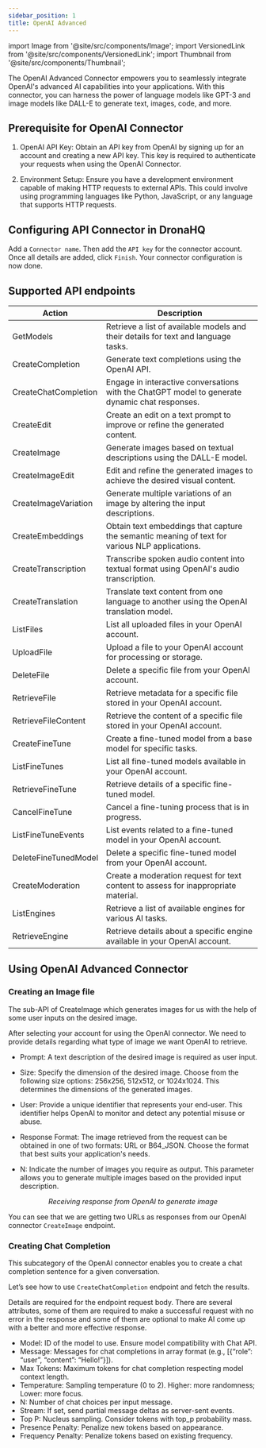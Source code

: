 ```yaml
---
sidebar_position: 1
title: OpenAI Advanced
---
```


import Image from '@site/src/components/Image';
import VersionedLink from '@site/src/components/VersionedLink';
import Thumbnail from '@site/src/components/Thumbnail';


The OpenAI Advanced Connector empowers you to seamlessly integrate OpenAI's advanced AI capabilities into your applications. With this connector, you can harness the power of language models like GPT-3 and image models like DALL-E to generate text, images, code, and more.


## Prerequisite for OpenAI Connector

1. OpenAI API Key: Obtain an API key from OpenAI by signing up for an account and creating a new API key. This key is required to authenticate your requests when using the OpenAI Connector.

2. Environment Setup: Ensure you have a development environment capable of making HTTP requests to external APIs. This could involve using programming languages like Python, JavaScript, or any language that supports HTTP requests.

## Configuring API Connector in DronaHQ

Add a `Connector name`. Then add the `API key` for the connector account. Once all details are added, click `Finish`. Your connector configuration is now done.


## Supported API endpoints

| Action                   | Description                                                                                     |
|--------------------------|-------------------------------------------------------------------------------------------------|
| GetModels                | Retrieve a list of available models and their details for text and language tasks.             |
| CreateCompletion         | Generate text completions using the OpenAI API.                                                |
| CreateChatCompletion     | Engage in interactive conversations with the ChatGPT model to generate dynamic chat responses. |
| CreateEdit               | Create an edit on a text prompt to improve or refine the generated content.                    |
| CreateImage              | Generate images based on textual descriptions using the DALL-E model.                           |
| CreateImageEdit          | Edit and refine the generated images to achieve the desired visual content.                     |
| CreateImageVariation     | Generate multiple variations of an image by altering the input descriptions.                    |
| CreateEmbeddings         | Obtain text embeddings that capture the semantic meaning of text for various NLP applications. |
| CreateTranscription      | Transcribe spoken audio content into textual format using OpenAI's audio transcription.        |
| CreateTranslation        | Translate text content from one language to another using the OpenAI translation model.         |
| ListFiles                | List all uploaded files in your OpenAI account.                                                |
| UploadFile               | Upload a file to your OpenAI account for processing or storage.                                 |
| DeleteFile               | Delete a specific file from your OpenAI account.                                               |
| RetrieveFile             | Retrieve metadata for a specific file stored in your OpenAI account.                            |
| RetrieveFileContent      | Retrieve the content of a specific file stored in your OpenAI account.                          |
| CreateFineTune           | Create a fine-tuned model from a base model for specific tasks.                                 |
| ListFineTunes            | List all fine-tuned models available in your OpenAI account.                                    |
| RetrieveFineTune         | Retrieve details of a specific fine-tuned model.                                                |
| CancelFineTune           | Cancel a fine-tuning process that is in progress.                                              |
| ListFineTuneEvents       | List events related to a fine-tuned model in your OpenAI account.                               |
| DeleteFineTunedModel     | Delete a specific fine-tuned model from your OpenAI account.                                    |
| CreateModeration         | Create a moderation request for text content to assess for inappropriate material.              |
| ListEngines              | Retrieve a list of available engines for various AI tasks.                                     |
| RetrieveEngine           | Retrieve details about a specific engine available in your OpenAI account.                       |


## Using OpenAI Advanced Connector

### Creating an Image file

The sub-API of CreateImage which generates images for us with the help of some user inputs on the desired image.

After selecting your account for using the OpenAI connector. We need to provide details regarding what type of image we want OpenAI to retrieve.

- Prompt: A text description of the desired image is required as user input.

- Size: Specify the dimension of the desired image. Choose from the following size options: 256x256, 512x512, or 1024x1024. This determines the dimensions of the generated images.

- User: Provide a unique identifier that represents your end-user. This identifier helps OpenAI to monitor and detect any potential misuse or abuse.

- Response Format: The image retrieved from the request can be obtained in one of two formats: URL or B64_JSON. Choose the format that best suits your application's needs.

- N: Indicate the number of images you require as output. This parameter allows you to generate multiple images based on the provided input description.


<figure>
  <Thumbnail src="/img/reference/connectors/openaiadv/image.png" alt="Receiving response from OpenAI to generate image" />
  <figcaption align = "center"><i>Receiving response from OpenAI to generate image</i></figcaption>
</figure>

You can see that we are getting two URLs as responses from our OpenAI connector `CreateImage` endpoint.


### Creating Chat Completion

This subcategory of the OpenAI connector enables you to create a chat completion sentence for a given conversation.

Let’s see how to use `CreateChatCompletion` endpoint and fetch the results.

Details are required for the endpoint request body. There are several attributes, some of them are required to make a successful request with no error in the response and some of them are optional to make AI come up with a better and more effective response.

- Model: ID of the model to use. Ensure model compatibility with Chat API.
- Message: Messages for chat completions in array format (e.g., [{“role”: “user”, “content”: “Hello!”}]).
- Max Tokens: Maximum tokens for chat completion respecting model context length.
- Temperature: Sampling temperature (0 to 2). Higher: more randomness; Lower: more focus.
- N: Number of chat choices per input message.
- Stream: If set, send partial message deltas as server-sent events.
- Top P: Nucleus sampling. Consider tokens with top_p probability mass.
- Presence Penalty: Penalize new tokens based on appearance.
- Frequency Penalty: Penalize tokens based on existing frequency.


<figure>
  <Thumbnail src="/img/reference/connectors/openaiadv/res.jpeg"  />
</figure>